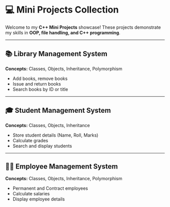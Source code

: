 # 💻 Mini Projects Collection

Welcome to my **C++ Mini Projects** showcase! These projects demonstrate my skills in **OOP, file handling, and C++ programming**.  


---

## 📚 Library Management System
**Concepts:** Classes, Objects, Inheritance, Polymorphism  
- Add books, remove books  
- Issue and return books  
- Search books by ID or title  

---

## 🎓 Student Management System
**Concepts:** Classes, Objects, Inheritance  
- Store student details (Name, Roll, Marks)  
- Calculate grades  
- Search and display students  

---

## 👨‍💼 Employee Management System
**Concepts:** Classes, Objects, Inheritance, Polymorphism  
- Permanent and Contract employees  
- Calculate salaries  
- Display employee details  



